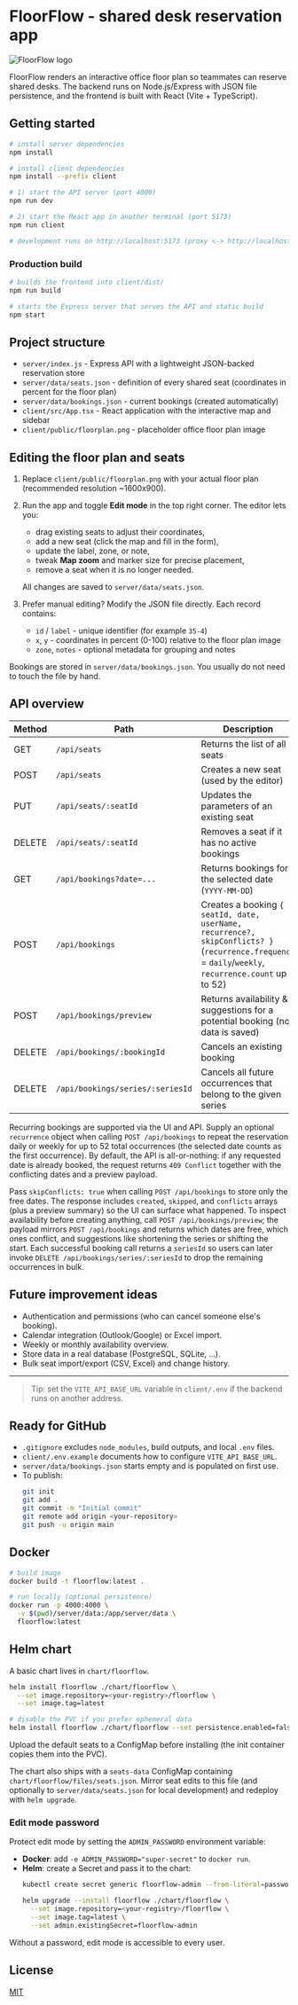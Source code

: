 # FloorFlow - shared desk reservation app

![FloorFlow logo](images/logo_transparent.png)

FloorFlow renders an interactive office floor plan so teammates can reserve shared desks. The backend runs on Node.js/Express with JSON file persistence, and the frontend is built with React (Vite + TypeScript).

## Getting started

```bash
# install server dependencies
npm install

# install client dependencies
npm install --prefix client

# 1) start the API server (port 4000)
npm run dev

# 2) start the React app in another terminal (port 5173)
npm run client

# development runs on http://localhost:5173 (proxy <-> http://localhost:4000/api)
```

### Production build

```bash
# builds the frontend into client/dist/
npm run build

# starts the Express server that serves the API and static build
npm start
```

## Project structure

- `server/index.js` - Express API with a lightweight JSON-backed reservation store
- `server/data/seats.json` - definition of every shared seat (coordinates in percent for the floor plan)
- `server/data/bookings.json` - current bookings (created automatically)
- `client/src/App.tsx` - React application with the interactive map and sidebar
- `client/public/floorplan.png` - placeholder office floor plan image

## Editing the floor plan and seats

1. Replace `client/public/floorplan.png` with your actual floor plan (recommended resolution ~1600x900).
2. Run the app and toggle **Edit mode** in the top right corner. The editor lets you:
   - drag existing seats to adjust their coordinates,
   - add a new seat (click the map and fill in the form),
   - update the label, zone, or note,
   - tweak **Map zoom** and marker size for precise placement,
   - remove a seat when it is no longer needed.

   All changes are saved to `server/data/seats.json`.
3. Prefer manual editing? Modify the JSON file directly. Each record contains:
   - `id` / `label` - unique identifier (for example `35-4`)
   - `x`, `y` - coordinates in percent (0-100) relative to the floor plan image
   - `zone`, `notes` - optional metadata for grouping and notes

Bookings are stored in `server/data/bookings.json`. You usually do not need to touch the file by hand.

## API overview

| Method | Path                       | Description                                                     |
|--------|----------------------------|-----------------------------------------------------------------|
| GET    | `/api/seats`               | Returns the list of all seats                                   |
| POST   | `/api/seats`               | Creates a new seat (used by the editor)                         |
| PUT    | `/api/seats/:seatId`       | Updates the parameters of an existing seat                      |
| DELETE | `/api/seats/:seatId`       | Removes a seat if it has no active bookings                     |
| GET    | `/api/bookings?date=...`   | Returns bookings for the selected date (`YYYY-MM-DD`)           |
| POST   | `/api/bookings`            | Creates a booking `{ seatId, date, userName, recurrence?, skipConflicts? }` (`recurrence.frequency` = `daily`/`weekly`, `recurrence.count` up to 52) |
| POST   | `/api/bookings/preview`    | Returns availability & suggestions for a potential booking (no data is saved) |
| DELETE | `/api/bookings/:bookingId` | Cancels an existing booking                                     |
| DELETE | `/api/bookings/series/:seriesId` | Cancels all future occurrences that belong to the given series |

Recurring bookings are supported via the UI and API. Supply an optional `recurrence` object when calling `POST /api/bookings` to repeat the reservation daily or weekly for up to 52 total occurrences (the selected date counts as the first occurrence). By default, the API is all-or-nothing: if any requested date is already booked, the request returns `409 Conflict` together with the conflicting dates and a preview payload.

Pass `skipConflicts: true` when calling `POST /api/bookings` to store only the free dates. The response includes `created`, `skipped`, and `conflicts` arrays (plus a preview summary) so the UI can surface what happened. To inspect availability before creating anything, call `POST /api/bookings/preview`; the payload mirrors `POST /api/bookings` and returns which dates are free, which ones conflict, and suggestions like shortening the series or shifting the start. Each successful booking call returns a `seriesId` so users can later invoke `DELETE /api/bookings/series/:seriesId` to drop the remaining occurrences in bulk.

## Future improvement ideas

- Authentication and permissions (who can cancel someone else's booking).
- Calendar integration (Outlook/Google) or Excel import.
- Weekly or monthly availability overview.
- Store data in a real database (PostgreSQL, SQLite, ...).
- Bulk seat import/export (CSV, Excel) and change history.

---

> Tip: set the `VITE_API_BASE_URL` variable in `client/.env` if the backend runs on another address.

## Ready for GitHub

- `.gitignore` excludes `node_modules`, build outputs, and local `.env` files.
- `client/.env.example` documents how to configure `VITE_API_BASE_URL`.
- `server/data/bookings.json` starts empty and is populated on first use.
- To publish:
  ```bash
  git init
  git add .
  git commit -m "Initial commit"
  git remote add origin <your-repository>
  git push -u origin main
  ```

## Docker

```bash
# build image
docker build -t floorflow:latest .

# run locally (optional persistence)
docker run -p 4000:4000 \
  -v $(pwd)/server/data:/app/server/data \
  floorflow:latest
```

## Helm chart

A basic chart lives in `chart/floorflow`.

```bash
helm install floorflow ./chart/floorflow \
  --set image.repository=<your-registry>/floorflow \
  --set image.tag=latest

# disable the PVC if you prefer ephemeral data
helm install floorflow ./chart/floorflow --set persistence.enabled=false
```

Upload the default seats to a ConfigMap before installing (the init container copies them into the PVC).

The chart also ships with a `seats-data` ConfigMap containing `chart/floorflow/files/seats.json`. Mirror seat edits to this file (and optionally to `server/data/seats.json` for local development) and redeploy with `helm upgrade`.

### Edit mode password

Protect edit mode by setting the `ADMIN_PASSWORD` environment variable:

- **Docker**: add `-e ADMIN_PASSWORD="super-secret"` to `docker run`.
- **Helm**: create a Secret and pass it to the chart:
  ```bash
  kubectl create secret generic floorflow-admin --from-literal=password="super-secret"

  helm upgrade --install floorflow ./chart/floorflow \
    --set image.repository=<your-registry>/floorflow \
    --set image.tag=latest \
    --set admin.existingSecret=floorflow-admin
  ```

Without a password, edit mode is accessible to every user.

## License

[MIT](./LICENSE)
